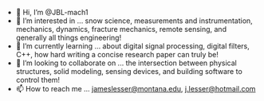 - 👋 Hi, I’m @JBL-mach1
- 👀 I’m interested in ... snow science, measurements and instrumentation, mechanics, dynamics, fracture mechanics, remote sensing, and generally all things engineering!
- 🌱 I’m currently learning ... about digital signal processing, digital filters, C++, how hard writing a concise research paper can truly be!
- 💞️ I’m looking to collaborate on ... the intersection between physical structures, solid modeling, sensing devices, and building software to control them!
- 📫 How to reach me ... jameslesser@montana.edu, j.lesser@hotmail.com

<!---
JBL-mach1/JBL-mach1 is a ✨ special ✨ repository because its `README.md` (this file) appears on your GitHub profile.
You can click the Preview link to take a look at your changes.
--->
